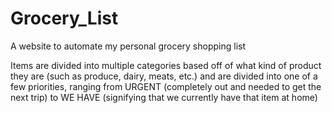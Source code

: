 # Grocery_List
A website to automate my personal grocery shopping list

Items are divided into multiple categories based off of what kind of product they are (such as produce, dairy, meats, etc.) and are divided into one of a few priorities, ranging from URGENT (completely out and needed to get the next trip) to WE HAVE (signifying that we currently have that item at home)